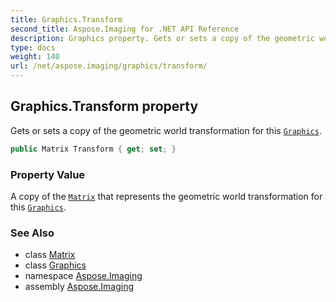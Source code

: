 ```yaml
---
title: Graphics.Transform
second_title: Aspose.Imaging for .NET API Reference
description: Graphics property. Gets or sets a copy of the geometric world transformation for this Graphics
type: docs
weight: 140
url: /net/aspose.imaging/graphics/transform/
---
```

## Graphics.Transform property

Gets or sets a copy of the geometric world transformation for this [`Graphics`](../).

```csharp
public Matrix Transform { get; set; }
```

### Property Value

A copy of the [`Matrix`](../../matrix/) that represents the geometric world transformation for this [`Graphics`](../).

### See Also

* class [Matrix](../../matrix/)
* class [Graphics](../)
* namespace [Aspose.Imaging](../../graphics/)
* assembly [Aspose.Imaging](../../../)


